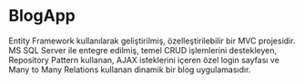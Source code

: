 # BlogApp
Entity Framework kullanılarak geliştirilmiş, özelleştirilebilir bir MVC projesidir. MS SQL Server ile entegre edilmiş, temel CRUD işlemlerini destekleyen, Repository Pattern kullanan, AJAX isteklerini içeren özel login sayfası ve Many to Many Relations kullanan dinamik bir blog uygulamasıdır.

